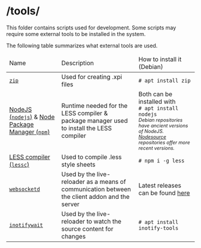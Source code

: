 # /tools/

This folder contains scripts used for development. Some scripts may require
some external tools to be installed in the system.

The following table summarizes what external tools are used.

<table>
    <thead>
        <tr>
            <td>Name</td>
            <td>Description</td>
            <td>How to install it (Debian)</td>
        </tr>
    </thead>
    <tbody>
        <tr>
            <td>
                <a href="http://www.info-zip.org/Zip.html"><code>zip</code></a>
            </td>
            <td>Used for creating .xpi files</td>
            <td><code># apt install zip</code></td>
        </tr>
        <tr>
            <td>
                <a href="https://nodejs.org">NodeJS (<code>nodejs</code>)</a> &
                <a href="https://www.npmjs.com">Node Package Manager (<code>npm</code>)</a>
            </td>
            <td>
                Runtime needed for the LESS compiler &
                package manager used to install the LESS compiler
            </td>
            <td>
                Both can be installed with<br>
                <code># apt install nodejs</code><br>
                <i style="font-size:0.8em">
                    Debian repositories have ancient versions of NodeJS.
                    <a href="https://github.com/nodesource/distributions#installation-instructions">
                        Nodesource
                    </a>
                    repositories offer more recent versions.
                </i>
            </td>
        </tr>
        <tr>
            <td>
                <a href="http://lesscss.org">
                    LESS compiler (<code>lessc</code>)
                </a>
            </td>
            <td>Used to compile .less style sheets</td>
            <td><code># npm i -g less</code></td>
        </tr>
        <tr>
            <td><a href="http://websocketd.com"><code>websocketd</code></a></td>
            <td>
                Used by the live-reloader as a means of communication between
                the client addon and the server
            </td>
            <td>
                Latest releases can be found
                <a href="https://github.com/joewalnes/websocketd/releases">
                    here
                </a>
            </td>
        </tr>
        <tr>
            <td>
                <a href="https://github.com/rvoicilas/inotify-tools/wiki">
                    <code>inotifywait</code>
                </a>
            </td>
            <td>
                Used by the live-reloader to watch the source content for
                changes
            </td>
            <td><code># apt install inotify-tools</code></td>
        </tr>
    </tbody>
</table>